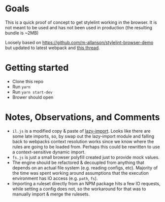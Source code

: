 # Goals
This is a quick proof of concept to get stylelint working in the browser.  It is not meant to be used and has not been used in production (the resulting bundle is ~2MB)

Loosely based on https://github.com/m-allanson/stylelint-browser-demo but updated to latest webpack and [this thread](https://github.com/stylelint/stylelint/issues/3935).

# Getting started
- Clone this repo
- Run `yarn`
- Run `yarn start-dev`
- Brower should open

# Notes, Observations, and Comments
- `il.js` is a modified copy & paste of [lazy-import](https://github.com/sindresorhus/import-lazy).  Looks like there are some late imports, so, by swap out the lazy-import module and falling back to webpacks context resolution works since we know where the rules are going to be loaded from.  Perhaps this could be rewritten to use a context-sensitive dynamic import.
- `fs.js` is just a small browser polyfill created just to provide mock values.
- The engine should be refactored & decoupled from anything that depends on an actual file system (e.g. reading configs, etc). Majority of the time was spent working around assumptions that the execution environment has IO access (e.g. `path`, `fs`).
- Importing a ruleset directly from an NPM package hits a few IO requests, while setting a config does not, so the workaround for that was to manually import & merge the rulesets.